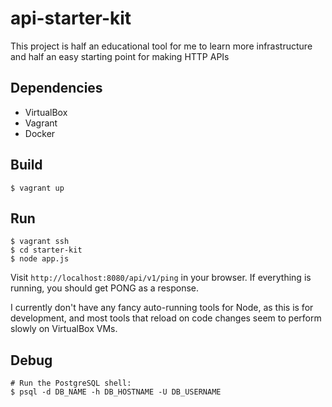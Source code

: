 api-starter-kit
===============

This project is half an educational tool for me to learn more infrastructure
and half an easy starting point for making HTTP APIs

Dependencies
------------
- VirtualBox
- Vagrant
- Docker

Build
-----
    $ vagrant up

Run
---

    $ vagrant ssh
    $ cd starter-kit
    $ node app.js

Visit `http://localhost:8080/api/v1/ping` in your browser. If everything is running, you should get PONG as a response.

I currently don't have any fancy auto-running tools for Node, as this is for
development, and most tools that reload on code changes seem to perform slowly
on VirtualBox VMs.

Debug
-----

    # Run the PostgreSQL shell:
    $ psql -d DB_NAME -h DB_HOSTNAME -U DB_USERNAME
